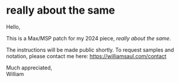 # really about the same

Hello,

This is a Max/MSP patch for my 2024 piece, *really about the same*.

The instructions will be made public shortly. To request samples and notation, please contact me here: https://williamsaul.com/contact

Much appreciated,  
William